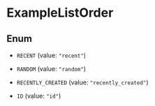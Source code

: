

# ExampleListOrder

## Enum


* `RECENT` (value: `"recent"`)

* `RANDOM` (value: `"random"`)

* `RECENTLY_CREATED` (value: `"recently_created"`)

* `ID` (value: `"id"`)



